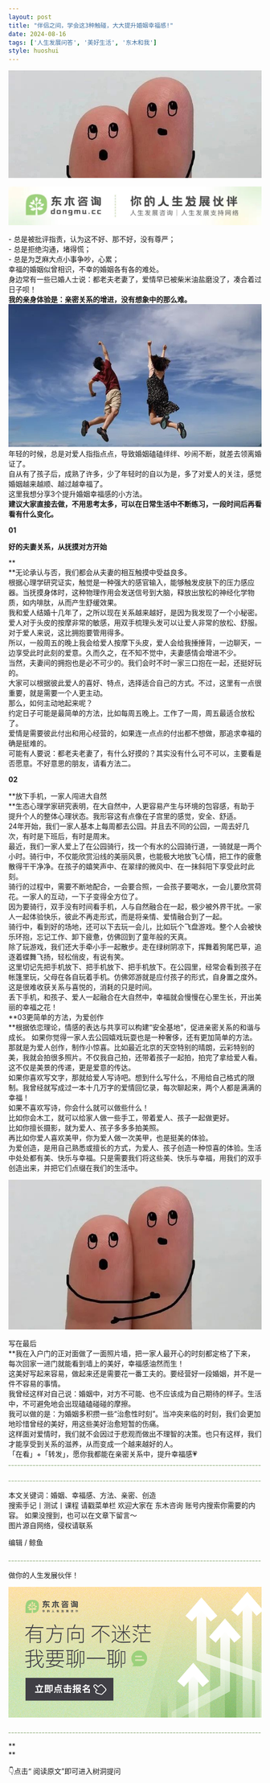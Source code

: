 ```yaml
---
layout: post
title: "伴侣之间，学会这3种触碰，大大提升婚姻幸福感!"
date: 2024-08-16
tags: ['人生发展问答', '美好生活', '东木和我']
style: huoshui
---
```


![](/assets/post_images/2024-08-16-17319183328880.9467100529781627.jpeg)





![](/assets/post_images/2024-08-16-17319183329110.3373566683087963.jpeg)

\- 总是被批评指责，认为这不好、那不好，没有尊严；  
\- 总是拒绝沟通，堵得慌；  
\- 总是为芝麻大点小事争吵，心累；  
幸福的婚姻似曾相识，不幸的婚姻各有各的难处。  
身边常有一些已婚人士说：都老夫老妻了，爱情早已被柴米油盐磨没了，凑合着过日子呗！  
**我的亲身体验是：亲密关系的增进，没有想象中的那么难。  
![](/assets/post_images/2024-08-16-17319183329540.7839597325491192.jpeg)**  
年轻的时候，总是对爱人指指点点，导致婚姻磕磕绊绊、吵闹不断，就差去领离婚证了。  
自从有了孩子后，成熟了许多，少了年轻时的自以为是，多了对爱人的关注，感觉婚姻越来越顺、越过越幸福了。  
这里我想分享3个提升婚姻幸福感的小方法。  
**建议大家直接去做，不用思考太多，可以在日常生活中不断练习，一段时间后再看看有什么变化。**  

**01**

**好的夫妻关系，从抚摸对方开始**

**  
**无论承认与否，我们都会从夫妻的相互触摸中受益良多。  
根据心理学研究证实，触觉是一种强大的感官输入，能够触发皮肤下的压力感应器。当抚摸身体时，这种物理作用会发送信号到大脑，释放出放松的神经化学物质，如内啡肽，从而产生舒缓效果。  
我和爱人结婚十几年了，之所以现在关系越来越好，是因为我发现了一个小秘密。爱人对于头皮的按摩非常的敏感，用双手梳理头发可以让爱人非常的放松、舒服。对于爱人来说，这比拥抱要管用得多。  
所以，一般周五的晚上我会给爱人按摩下头皮，爱人会给我捶捶背，一边聊天，一边享受此时此刻的爱意。久而久之，在不知不觉中，夫妻感情会增进不少。  
当然，夫妻间的拥抱也是必不可少的。我们会时不时一家三口抱在一起，还挺好玩的。  
大家可以根据彼此爱人的喜好、特点，选择适合自己的方式。不过，这里有一点很重要，就是需要一个人更主动。  
那么，如何主动地起来呢？  
约定日子可能是最简单的方法，比如每周五晚上。工作了一周，周五最适合放松了。  
爱情是需要彼此付出和用心经营的，如果连一点点的付出都不想做，那追求幸福的确是挺难的。  
可能有人要说：都老夫老妻了，有什么好摸的？其实没有什么可不可以，主要看是否愿意。不好意思的朋友，请看方法二。  

**02**

**放下手机，一家人闯进大自然  
**生态心理学家研究表明，在大自然中，人更容易产生与环境的包容感，有助于提升个人的整体心理状态。我形容这有点像在子宫里的感觉，安全、舒适。  
24年开始，我们一家人基本上每周都去公园。并且去不同的公园，一周去好几次，有时是下班后，有时是周末。  
最近，我们一家人爱上了在公园骑行，找一个有水的公园骑行道，一骑就是一两个小时。骑行中，不仅能欣赏沿线的美丽风景，也能极大地放飞心情，把工作的疲惫散得干干净净。在孩子的嬉笑声中、在翠绿的微风中、在一抹斜阳下享受此时此刻。  
骑行的过程中，需要不断地配合，一会要合照，一会孩子要喝水，一会儿要欣赏荷花。一家人的互动，一下子变得全方位了。  
因为要骑行，双手没有时间看手机，人与自然融合在一起，极少被外界干扰。一家人一起体验快乐，彼此不再走形式，而是将亲情、爱情融合到了一起。  
骑行中，看到好的场地，还可以下去玩一会儿，比如玩个飞盘游戏。整个人会被快乐环抱，忘记工作、卸下疲惫，仿佛回到了童年般的天真。  
除了玩游戏，我们还大手牵小手一起散步。走在绿树阴凉下，挥舞着狗尾巴草，追逐着蝶舞飞扬，轻松俏皮，有说有笑。  
这里切记先把手机放下、把手机放下、把手机放下。在公园里，经常会看到孩子在帐篷里玩，父母在各自玩着手机。仿佛郊游就是应付孩子的形式，自身置之度外。这是很难收获关系与喜悦的，消耗的只是时间。  
丢下手机，和孩子、爱人一起融合在大自然中，幸福就会慢慢在心里生长，开出美丽的幸福之花！  
**03更简单的方法，为爱创作  
**根据依恋理论，情感的表达与共享可以构建“安全基地”，促进亲密关系的和谐与成长。 如果你觉得一家人去公园嬉戏玩耍也是一种奢侈，还有更加简单的方法。  
那就是为爱人创作，制作小惊喜。比如最近北京的天空特别的晴朗，云彩特别的美，我就会拍很多照片。不仅我自己拍，还带着孩子一起拍，拍完了拿给爱人看。这不仅是美景的传递，更是爱意的传达。  
如果你喜欢写文字，那就给爱人写诗吧。想到什么写什么，不用给自己格式的限制。我曾经就写成过一本十几万字的爱情回忆录，每次聊起来，两个人都是满满的幸福！  
如果不喜欢写诗，你会什么就可以做些什么！  
比如你会木工，就可以给家人做一些手工，带着爱人、孩子一起做更好。  
比如你擅长摄影，就为爱人、孩子多多多拍美照。  
再比如你爱人喜欢美甲，你为爱人做一次美甲，也是挺美的体验。  
为爱创造，是用自己熟悉或擅长的方式，为爱人、孩子创造一种惊喜的体验。生活中处处都有美、快乐与幸福。只是需要我们将这些美、快乐与幸福，用我们的双手创造出来，并把它们点缀在我们的生活中。

  

![](/assets/post_images/2024-08-16-17319183329070.4872200887401723.jpeg)

写在最后  
**我在入户门的正对面做了一面照片墙，把一家人最开心的时刻都定格了下来，每次回家一进门就能看到墙上的美好，幸福感油然而生！  
这美好写起来容易，做起来还是需要花一番工夫的。要经营好一段婚姻，并不是一件不容易的事情。  
我曾经这样对自己说：婚姻中，对方不可能、也不应该成为自己期待的样子。生活中，不可避免地会出现磕磕碰碰的摩擦。  
我可以做的是：为婚姻多积攒一些“治愈性时刻”。当冲突来临的时刻，我们会更加地珍惜曾经的美好，用这些美好治愈短暂的伤痛。  
这样面对爱情时，我们就不会因过于悲观而做出不理智的决策。也只有这样，我们才能享受到关系的滋养，从而变成一个越来越好的人。  
「在看」+「转发」，愿你我都能在亲密关系中，提升幸福感💗![](/assets/post_images/2024-08-16-17319183329890.021913739610930794.png)

![](/assets/post_images/2024-08-16-17319183328330.6840097760296475.webp)

本文关键词：婚姻、幸福感、方法、亲密、创造  
搜索手记丨测试丨课程 请戳菜单栏 欢迎大家在 东木咨询 账号内搜索你需要的内容。 如果没搜到，也可以在文章下留言～  
图片源自网络，侵权请联系  

  

编辑 / 鲸鱼

![](/assets/post_images/2024-08-16-17319183328120.028422809120463244.webp)

做你的人生发展伙伴！

  

[![](/assets/post_images/2024-08-16-17319183331130.8834348841957762.png)](http://mp.weixin.qq.com/s?__biz=MzkyNTY0NTMzNQ==&mid=2247489038&idx=2&sn=175e4b053a335b47b340e3d8c919d5e3&chksm=c1c23976f6b5b06013d7c305de12a849b53d21f2d107e2bbe010b12ede3921e0b1acab754d8c&scene=21#wechat_redirect)  

![](/assets/post_images/2024-08-16-17319183329800.032576869580552836.webp)

**  
**

👇点击“ 阅读原文”即可进入树洞提问